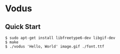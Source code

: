 # Vodus

## Quick Start

```console
$ sudo apt-get install libfreetype6-dev libgif-dev
$ make
$ ./vodus 'Hello, World' image.gif ./font.ttf
```
